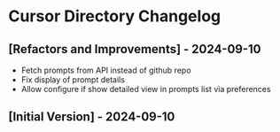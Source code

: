 # Cursor Directory Changelog

## [Refactors and Improvements] - 2024-09-10

- Fetch prompts from API instead of github repo
- Fix display of prompt details
- Allow configure if show detailed view in prompts list via preferences

## [Initial Version] - 2024-09-10
